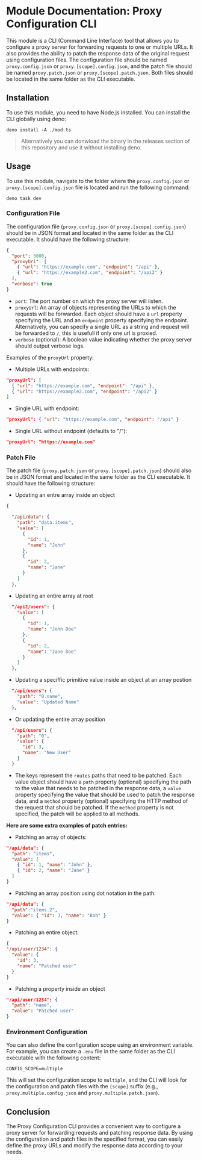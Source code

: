 # Module Documentation: Proxy Configuration CLI

This module is a CLI (Command Line Interface) tool that allows you to configure a proxy server for forwarding requests to one or multiple URLs. It also provides the ability to patch the response data of the original request using configuration files. The configuration file should be named `proxy.config.json` or `proxy.[scope].config.json`, and the patch file should be named `proxy.patch.json` or `proxy.[scope].patch.json`. Both files should be located in the same folder as the CLI executable.

## Installation

To use this module, you need to have Node.js installed. You can install the CLI globally using deno:

```shell
deno install -A ./mod.ts
```

> Alternatively you can donwload the binary in the releases section of this repository and use it without installing deno.

## Usage

To use this module, navigate to the folder where the `proxy.config.json` or `proxy.[scope].config.json` file is located and run the following command:

```shell
deno task dev
```

### Configuration File

The configuration file (`proxy.config.json` or `proxy.[scope].config.json`) should be in JSON format and located in the same folder as the CLI executable. It should have the following structure:

```json
{
  "port": 3000,
  "proxyUrl": [
    { "url": "https://example.com", "endpoint": "/api" },
    { "url": "https://example2.com", "endpoint": "/api2" }
  ],
  "verbose": true
}
```

- `port`: The port number on which the proxy server will listen.
- `proxyUrl`: An array of objects representing the URLs to which the requests will be forwarded. Each object should have a `url` property specifying the URL and an `endpoint` property specifying the endpoint. Alternatively, you can specify a single URL as a string and request will be forwarded to `/`, this is usefull if only one url is proxied.
- `verbose` (optional): A boolean value indicating whether the proxy server should output verbose logs.

Examples of the `proxyUrl` property:

- Multiple URLs with endpoints:

```json
"proxyUrl": [
  { "url": "https://example.com", "endpoint": "/api" },
  { "url": "https://example2.com", "endpoint": "/api2" }
]
```

- Single URL with endpoint:

```json
"proxyUrl": { "url": "https://example.com", "endpoint": "/api" }
```

- Single URL without endpoint (defaults to "/"):

```json
"proxyUrl": "https://example.com"
```

### Patch File

The patch file (`proxy.patch.json` or `proxy.[scope].patch.json`) should also be in JSON format and located in the same folder as the CLI executable. It should have the following structure:

- Updating an entre array inside an object
```json
{

  "/api/data": {
    "path": "data.items",
    "value": [
      {
        "id": 1,
        "name": "John"
      },
      {
        "id": 2,
        "name": "Jane"
      }
    ]
  },

```
- Updating an entire array at root

```json
  "/api2/users": {
    "value": [
      {
        "id": 1,
        "name": "John Doe"
      },
      {
        "id": 2,
        "name": "Jane Doe"
      }
    ]
  },
```
- Updating a speciffic primitive value inside an object at an array postion
```json
  "/api/users": {
    "path": "0.name",
    "value": "Updated Name"
  },

```

- Or updating the entire array position
```json
  "/api/users": {
    "path": "0",
    "value": {
      "id": 3,
      "name": "New User"
    }
  }
```

- The keys represent the `routes` paths that need to be patched.
  Each value object should have a `path` property (optional) specifying the path to the value that needs to be patched in the response data, a `value` property specifying the value that should be used to patch the response data, and a `method` property (optional) specifying the HTTP method of the request that should be patched. If the `method` property is not specified, the patch will be applied to all methods.

**Here are some extra examples of patch entries:**

- Patching an array of objects:

```json
"/api/data": {
  "path": "items",
  "value": [
    { "id": 1, "name": "John" },
    { "id": 2, "name": "Jane" }
  ]
}
```

- Patching an array position using dot notation in the path:

```json
"/api/data": {
  "path":"items.2",
  "value": { "id": 3, "name": "Bob" }
}
```
- Patching an entire object:

```json
{
"/api/user/1234": {
  "value": {
    "id": 3,
    "name": "Patched user"
  }
}
```

- Patching a property inside an object

```json
"/api/user/1234": {
  "path": "name",
  "value": "Patched user"
}
```

### Environment Configuration

You can also define the configuration scope using an environment variable. For example, you can create a `.env` file in the same folder as the CLI executable with the following content:

```
CONFIG_SCOPE=multiple
```

This will set the configuration scope to `multiple`, and the CLI will look for the configuration and patch files with the `[scope]` suffix (e.g., `proxy.multiple.config.json` and `proxy.multiple.patch.json`).

## Conclusion

The Proxy Configuration CLI provides a convenient way to configure a proxy server for forwarding requests and patching response data. By using the configuration and patch files in the specified format, you can easily define the proxy URLs and modify the response data according to your needs.

